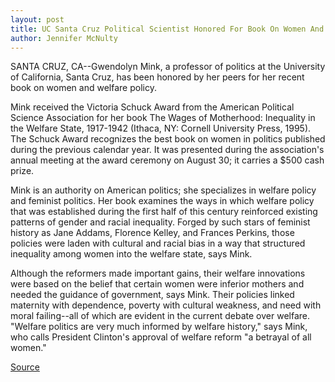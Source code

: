 ```yaml
---
layout: post
title: UC Santa Cruz Political Scientist Honored For Book On Women And Welfare Policy
author: Jennifer McNulty
---
```


SANTA CRUZ, CA--Gwendolyn Mink, a professor of politics at the  University of California, Santa Cruz, has been honored by her peers  for her recent book on women and welfare policy.

Mink received the Victoria Schuck Award from the American  Political Science Association for her book The Wages of Motherhood:  Inequality in the Welfare State, 1917-1942 (Ithaca, NY: Cornell  University Press, 1995). The Schuck Award recognizes the best book  on women in politics published during the previous calendar year. It  was presented during the association's annual meeting at the award  ceremony on August 30; it carries a $500 cash prize.

Mink is an authority on American politics; she specializes in  welfare policy and feminist politics. Her book examines the ways in  which welfare policy that was established during the first half of  this century reinforced existing patterns of gender and racial  inequality. Forged by such stars of feminist history as Jane Addams,  Florence Kelley, and Frances Perkins, those policies were laden with  cultural and racial bias in a way that structured inequality among  women into the welfare state, says Mink.

Although the reformers made important gains, their welfare  innovations were based on the belief that certain women were  inferior mothers and needed the guidance of government, says Mink.  Their policies linked maternity with dependence, poverty with  cultural weakness, and need with moral failing--all of which are  evident in the current debate over welfare. "Welfare politics are  very much informed by welfare history," says Mink, who calls  President Clinton's approval of welfare reform "a betrayal of all  women."

[Source](http://www1.ucsc.edu/news_events/press_releases/archive/96-97/09-96/090496-UCSC_political_scie.html "Permalink to 090496-UCSC_political_scie")
